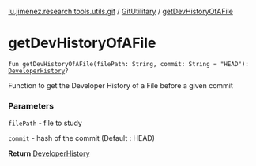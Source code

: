 [lu.jimenez.research.tools.utils.git](../index.md) / [GitUtilitary](index.md) / [getDevHistoryOfAFile](.)

# getDevHistoryOfAFile

`fun getDevHistoryOfAFile(filePath: String, commit: String = "HEAD"): `[`DeveloperHistory`](../-developer-history/index.md)`?`

Function to get the Developer History of a File before a given commit

### Parameters

`filePath` - file to study

`commit` - hash of the commit (Default : HEAD)

**Return**
[DeveloperHistory](../-developer-history/index.md)

